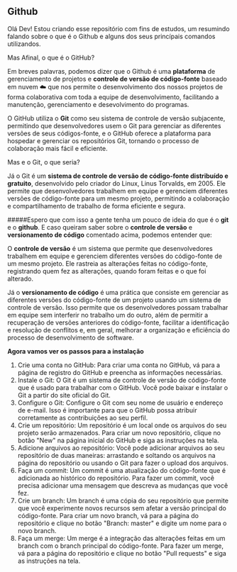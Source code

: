 ## Github

Olá Dev! Estou criando esse repositório com fins de estudos, um resumindo falando sobre o que é o Github e alguns dos seus princípais comandos utilizandos. 



Mas Afinal, o que é o GitHub?

Em breves palavras, podemos dizer que o Github é uma **plataforma** de gerenciamento de projetos e **controle de versão de código-fonte** baseado em nuvem ☁️ que nos permite o desenvolvimento dos nossos projetos de forma colaborativa com toda a equipe de desenvolvimento, facilitando a manutenção, gerenciamento e desevolvimento do programas. 

O GitHub utiliza o **Git** como seu sistema de controle de versão subjacente, permitindo que desenvolvedores usem o Git para gerenciar as diferentes versões de seus códigos-fonte, e o GitHub oferece a plataforma para hospedar e gerenciar os repositórios Git, tornando o 
processo de colaboração mais fácil e eficiente.



Mas e o Git, o que seria?

Já o Git é um **sistema de controle de versão de código-fonte distribuído e gratuito**, desenvolvido pelo criador do Linux, Linus Torvalds, em 2005. Ele permite que desenvolvedores trabalhem em equipe e gerenciem diferentes versões de código-fonte para um mesmo projeto, permitindo a colaboração e compartilhamento de trabalho de forma eficiente e segura.



#####Espero que com isso a gente tenha um pouco de ideia do que é o **git** e o **github**. E caso queiram saber sobre o **controle de versão** e **versionamento de código** comentado acima, podemos entender que:

O **controle de versão** é um sistema que permite que desenvolvedores trabalhem em equipe e gerenciem diferentes versões do código-fonte de um mesmo projeto. Ele rastreia as alterações feitas no código-fonte, registrando quem fez as alterações, quando foram feitas e o que foi alterado.

Já o **versionamento de código** é uma prática que consiste em gerenciar as diferentes versões do código-fonte de um projeto usando um sistema de controle de versão. Isso permite que os desenvolvedores possam trabalhar em equipe sem interferir no trabalho um do outro, além de permitir a recuperação de versões anteriores do código-fonte, facilitar a identificação e resolução de conflitos e, em geral, melhorar a organização e eficiência do processo de desenvolvimento de software.



**Agora vamos ver os passos para a instalação**

1. Crie uma conta no GitHub: Para criar uma conta no GitHub, vá para a página de registro do GitHub e preencha as informações necessárias.
2. Instale o Git: O Git é um sistema de controle de versão de código-fonte que é usado para trabalhar com o GitHub. Você pode baixar e instalar o Git a partir do site oficial do Git.
3. Configure o Git: Configure o Git com seu nome de usuário e endereço de e-mail. Isso é importante para que o GitHub possa atribuir corretamente as contribuições ao seu perfil.
4. Crie um repositório: Um repositório é um local onde os arquivos do seu projeto serão armazenados. Para criar um novo repositório, clique no botão "New" na página inicial do GitHub e siga as instruções na tela.
5. Adicione arquivos ao repositório: Você pode adicionar arquivos ao seu repositório de duas maneiras: arrastando e soltando os arquivos na página do repositório ou usando o Git para fazer o upload dos arquivos.
6. Faça um commit: Um commit é uma atualização do código-fonte que é adicionada ao histórico do repositório. Para fazer um commit, você precisa adicionar uma mensagem que descreva as mudanças que você fez.
7. Crie um branch: Um branch é uma cópia do seu repositório que permite que você experimente novos recursos sem afetar a versão principal do código-fonte. Para criar um novo branch, vá para a página do repositório e clique no botão "Branch: master" e digite um nome para o novo branch.
8. Faça um merge: Um merge é a integração das alterações feitas em um branch com o branch principal do código-fonte. Para fazer um merge, vá para a página do repositório e clique no botão "Pull requests" e siga as instruções na tela.

